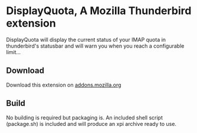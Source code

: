 DisplayQuota, A Mozilla Thunderbird extension
====
DisplayQuota will display the current status of your IMAP quota in thunderbird's statusbar and will warn you when you reach a configurable limit...

Download
---
Download this extension on [addons.mozilla.org](https://addons.mozilla.org/en-US/thunderbird/addon/display-quota/)

Build
---
No building is required but packaging is. An included shell script (package.sh) is included and will produce an xpi archive ready to use.